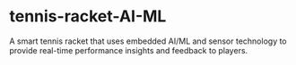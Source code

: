 # tennis-racket-AI-ML
A smart tennis racket that uses embedded AI/ML and sensor technology to provide real-time performance insights and feedback to players.
